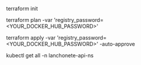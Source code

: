 terraform init

terraform plan -var 'registry_password=<YOUR_DOCKER_HUB_PASSWORD>'

terraform apply -var 'registry_password=<YOUR_DOCKER_HUB_PASSWORD>' -auto-approve

kubectl get all -n lanchonete-api-ns